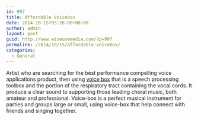```yaml
---
id: 997
title: Affordable Voicebox
date: 2014-10-15T05:26:00+00:00
author: admin
layout: post
guid: http://www.wiseusemedia.com/?p=997
permalink: /2014/10/15/affordable-voicebox/
categories:
  - General
---
```

Artist who are searching for the best performance compelling voice applications product, then using [voice box](http://www.guitarcenter.com/Electro-Harmonix-Voice-Box-Harmony-Machine-Vocoder-105294987-i1443734.gc) that is a speech processing toolbox and the portion of the respiratory tract containing the vocal cords. It produce a clear sound to supporting those leading choral music, both amateur and professional. Voice-box is a perfect musical instrument for parties and groups large or small, using voice-box that help connect with friends and singing together.